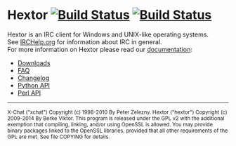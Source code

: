 # Hextor [![Build Status](http://img.shields.io/travis/hextor/hextor.svg?style=flat)](https://travis-ci.org/hextor/hextor) [![Build Status](http://img.shields.io/jenkins/s/http/nekomimi.cloudapp.net:8080/hextor.svg?style=flat)](http://nekomimi.cloudapp.net:8080/job/hextor/)

Hextor is an IRC client for Windows and UNIX-like operating systems.  
See [IRCHelp.org](http://irchelp.org) for information about IRC in general.  
For more information on Hextor please read our [documentation](https://hextor.readthedocs.org/en/latest/index.html):
- [Downloads](http://hextor.github.io/downloads.html)
- [FAQ](https://hextor.readthedocs.org/en/latest/faq.html)
- [Changelog](https://hextor.readthedocs.org/en/latest/changelog.html)
- [Python API](https://hextor.readthedocs.org/en/latest/script_python.html)
- [Perl API](https://hextor.readthedocs.org/en/latest/script_perl.html)

---

<sub>
X-Chat ("xchat") Copyright (c) 1998-2010 By Peter Zelezny.  
Hextor ("hextor") Copyright (c) 2009-2014 By Berke Viktor.
</sub>

<sub>
This program is released under the GPL v2 with the additional exemption
that compiling, linking, and/or using OpenSSL is allowed. You may
provide binary packages linked to the OpenSSL libraries, provided that
all other requirements of the GPL are met.
See file COPYING for details.
</sub>

